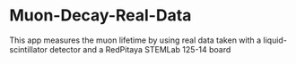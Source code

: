 # Muon-Decay-Real-Data
This app measures the muon lifetime by using real data taken with a liquid-scintillator detector and a RedPitaya STEMLab 125-14 board
